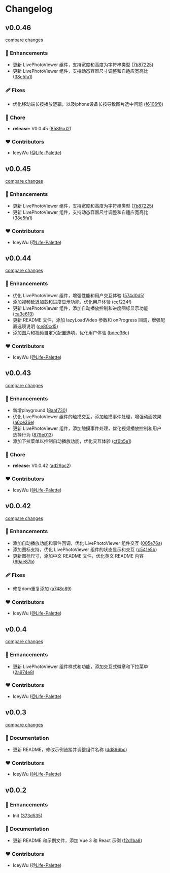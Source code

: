# Changelog


## v0.0.46

[compare changes](https://github.com/iceywu/live-photo/compare/v0.0.45...v0.0.46)

### 🚀 Enhancements

- 更新 LivePhotoViewer 组件，支持宽度和高度为字符串类型 ([7b87225](https://github.com/iceywu/live-photo/commit/7b87225))
- 更新 LivePhotoViewer 组件，支持动态容器尺寸调整和自适应宽高比 ([38e5fa1](https://github.com/iceywu/live-photo/commit/38e5fa1))

### 🩹 Fixes

- 优化移动端长按播放逻辑，以及iphone设备长按导致图片选中问题 ([f6106f8](https://github.com/iceywu/live-photo/commit/f6106f8))

### 🏡 Chore

- **release:** V0.0.45 ([8589cd2](https://github.com/iceywu/live-photo/commit/8589cd2))

### ❤️ Contributors

- IceyWu ([@Life-Palette](http://github.com/Life-Palette))

## v0.0.45

[compare changes](https://github.com/iceywu/live-photo/compare/v0.0.44...v0.0.45)

### 🚀 Enhancements

- 更新 LivePhotoViewer 组件，支持宽度和高度为字符串类型 ([7b87225](https://github.com/iceywu/live-photo/commit/7b87225))
- 更新 LivePhotoViewer 组件，支持动态容器尺寸调整和自适应宽高比 ([38e5fa1](https://github.com/iceywu/live-photo/commit/38e5fa1))

### ❤️ Contributors

- IceyWu ([@Life-Palette](http://github.com/Life-Palette))

## v0.0.44

[compare changes](https://github.com/iceywu/live-photo/compare/v0.0.43...v0.0.44)

### 🚀 Enhancements

- 优化 LivePhotoViewer 组件，增强性能和用户交互体验 ([574d0d5](https://github.com/iceywu/live-photo/commit/574d0d5))
- 添加视频延迟加载和进度显示功能，优化用户体验 ([ccf224f](https://github.com/iceywu/live-photo/commit/ccf224f))
- 更新 LivePhotoViewer 组件，添加自动播放控制和进度图标显示功能 ([ca3e613](https://github.com/iceywu/live-photo/commit/ca3e613))
- 更新 README 文件，添加 lazyLoadVideo 参数和 onProgress 回调，增强配置选项说明 ([ce80cd5](https://github.com/iceywu/live-photo/commit/ce80cd5))
- 添加图片和视频自定义配置选项，优化用户体验 ([bdee36c](https://github.com/iceywu/live-photo/commit/bdee36c))

### ❤️ Contributors

- IceyWu ([@Life-Palette](http://github.com/Life-Palette))

## v0.0.43

[compare changes](https://github.com/iceywu/live-photo/compare/v0.0.42...v0.0.43)

### 🚀 Enhancements

- 新增playground ([8aaf730](https://github.com/iceywu/live-photo/commit/8aaf730))
- 优化 LivePhotoViewer 组件的触摸交互，添加触摸事件处理，增强动画效果 ([a6ce36e](https://github.com/iceywu/live-photo/commit/a6ce36e))
- 更新 LivePhotoViewer 组件，添加触摸事件处理，优化视频播放控制和用户选择行为 ([879e013](https://github.com/iceywu/live-photo/commit/879e013))
- 添加下拉菜单以控制自动播放功能，优化交互体验 ([cf6b5e1](https://github.com/iceywu/live-photo/commit/cf6b5e1))

### 🏡 Chore

- **release:** V0.0.42 ([ad29ac2](https://github.com/iceywu/live-photo/commit/ad29ac2))

### ❤️ Contributors

- IceyWu ([@Life-Palette](http://github.com/Life-Palette))

## v0.0.42

[compare changes](https://github.com/iceywu/live-photo/compare/v0.0.4...v0.0.42)

### 🚀 Enhancements

- 添加自动播放功能和事件回调，优化 LivePhotoViewer 组件交互 ([005e76a](https://github.com/iceywu/live-photo/commit/005e76a))
- 添加图标支持，优化 LivePhotoViewer 组件的状态显示和交互 ([c541e5b](https://github.com/iceywu/live-photo/commit/c541e5b))
- 更新图标尺寸，添加中文 README 文件，优化英文 README 内容 ([69ae87b](https://github.com/iceywu/live-photo/commit/69ae87b))

### 🩹 Fixes

- 修复dom重复添加 ([a748c89](https://github.com/iceywu/live-photo/commit/a748c89))

### ❤️ Contributors

- IceyWu ([@Life-Palette](http://github.com/Life-Palette))

## v0.0.4

[compare changes](https://github.com/iceywu/live-photo/compare/v0.0.3...v0.0.4)

### 🚀 Enhancements

- 更新 LivePhotoViewer 组件样式和功能，添加交互式徽章和下拉菜单 ([2a974e8](https://github.com/iceywu/live-photo/commit/2a974e8))

### ❤️ Contributors

- IceyWu ([@Life-Palette](http://github.com/Life-Palette))

## v0.0.3

[compare changes](https://github.com/iceywu/live-photo/compare/v0.0.2...v0.0.3)

### 📖 Documentation

- 更新 README，修改示例链接并调整组件名称 ([dd896bc](https://github.com/iceywu/live-photo/commit/dd896bc))

### ❤️ Contributors

- IceyWu ([@Life-Palette](http://github.com/Life-Palette))

## v0.0.2


### 🚀 Enhancements

- Init ([373d535](https://github.com/live-photo/commit/373d535))

### 📖 Documentation

- 更新 README 和示例文件，添加 Vue 3 和 React 示例 ([f2d1ba8](https://github.com/live-photo/commit/f2d1ba8))

### ❤️ Contributors

- IceyWu ([@Life-Palette](http://github.com/Life-Palette))

